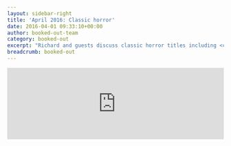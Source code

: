 ```yaml
---
layout: sidebar-right
title: 'April 2016: Classic horror'
date: 2016-04-01 09:33:10+00:00
author: booked-out-team
category: booked-out
excerpt: "Richard and guests discuss classic horror titles including <cite>Lost Hearts</cite> by M R James, Mary Shelley's <cite>Frankenstein</cite>, Edgar Allan Poe's <cite>The Tell-Tale Heart</cite> and <cite>The Golem</cite> by Gustav Meyrink."
breadcrumb: booked-out
---
```

<iframe width="100%" height="166" scrolling="no" frameborder="no" src="https://w.soundcloud.com/player/?url=https%3A//api.soundcloud.com/tracks/261493279&amp;color=ff5500&amp;auto_play=false&amp;hide_related=false&amp;show_comments=true&amp;show_user=true&amp;show_reposts=false"></iframe>
